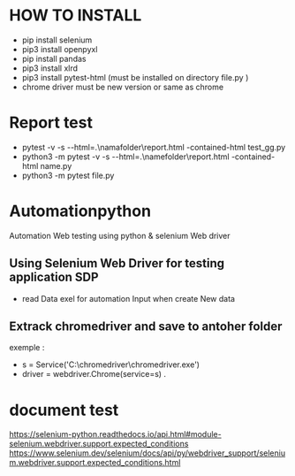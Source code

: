 # HOW TO INSTALL
-  pip install selenium
-  pip3 install openpyxl
-  pip install pandas
-  pip3 install xlrd
-  pip3 install pytest-html (must be installed on directory file.py )
-  chrome driver must be new version or same as chrome

# Report test 
- pytest -v  -s --html=.\namafolder\report.html -contained-html test_gg.py 
- python3 -m pytest -v -s --html=.\namefolder\report.html -contained-html name.py
- python3 -m pytest file.py

# Automationpython
Automation Web testing using python &amp; selenium Web driver

## Using Selenium Web Driver for testing application SDP
- read  Data exel for automation Input when create New data 

## Extrack chromedriver and save to antoher folder
exemple :
- s = Service('C:\chromedriver\chromedriver.exe')
- driver = webdriver.Chrome(service=s)
.

# document test 

https://selenium-python.readthedocs.io/api.html#module-selenium.webdriver.support.expected_conditions
https://www.selenium.dev/selenium/docs/api/py/webdriver_support/selenium.webdriver.support.expected_conditions.html
